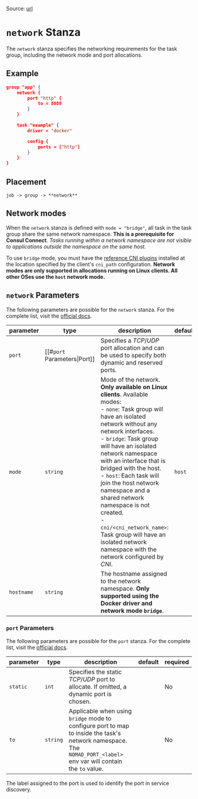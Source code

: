 Source: [url](https://developer.hashicorp.com/nomad/docs/job-specification/network)

# `network` Stanza
The `network` stanza specifies the networking requirements for the task group, including the network mode and port allocations.

## Example
```json
group "app" {
	network {
		port "http" {
			to = 8080
		}
	}

	task "example" {
		driver = "docker"

		config {
			ports = ["http"]
		}
	}
}
```

## Placement
`job -> group -> **network**`

## Network modes
When the `network` stanza is defined with `mode = "bridge"`, all task in the task group share the same network namespace. **This is a prerequisite for Consul Connect**. 
_Tasks running within a network namespace are not visible to applications outside the namespace on the same host._

To use `bridge` mode, you must have the [reference CNI plugins](https://developer.hashicorp.com/nomad/docs/job-specification/network) installed at the location specified by the client's `cni_path` configuration.
**Network modes are only supported in allocations running on Linux clients. All other OSes use the `host` network mode.**

## `network` Parameters
The following parameters are possible for the `network` stanza. For the complete list, visit the [official docs](https://developer.hashicorp.com/nomad/docs/job-specification/network).

| parameter  | type                         | description                                                                                                                                                                                                                                                                                                                                                                                                                                                                                                                  | default | required |
| ---------- | ---------------------------- | ---------------------------------------------------------------------------------------------------------------------------------------------------------------------------------------------------------------------------------------------------------------------------------------------------------------------------------------------------------------------------------------------------------------------------------------------------------------------------------------------------------------------------- | ------- | -------- |
| `port`     | [[#`port` Parameters\|Port]] | Specifies a _TCP_/_UDP_ port allocation and can be used to specify both dynamic and reserved ports.                                                                                                                                                                                                                                                                                                                                                                                                                          |         | No       |
| `mode`     | `string`                     | Mode of the network. **Only available on Linux clients**. Available modes: <br> - `none`: Task group will have an isolated network without any network interfaces. <br> - `bridge`: Task group will have an isolated network namespace with an interface that is bridged with the host.<br> - `host`: Each task will join the host network namespace and a shared network namespace is not created.<br> - `cni/<cni_network_name>`: Task group will have an isolated network namespace with the network configured by _CNI_. | `host`  | Yes      |
| `hostname` | `string`                     | The hostname assigned to the network namespace. **Only supported using the Docker driver and network mode `bridge`**.                                                                                                                                                                                                                                                                                                                                                                                                        |         | No       |

### `port` Parameters
The following parameters are possible for the `port` stanza. For the complete list, visit the [official docs](https://developer.hashicorp.com/nomad/docs/job-specification/network#port-parameters).

| parameter | type     | description                                                                                                                                                        | default | required |
| --------- | -------- | ------------------------------------------------------------------------------------------------------------------------------------------------------------------ | ------- | -------- |
| `static`  | `int`    | Specifies the static _TCP_/_UDP_ port to allocate. If omitted, a dynamic port is chosen.                                                                           |         | No       |
| `to`      | `string` | Applicable when using `bridge` mode to configure port to map to inside the task's network namespace. The `NOMAD_PORT_<label>` env var will contain the `to` value. |         | No       |
 
The label assigned to the port is used to identify the port in service discovery.